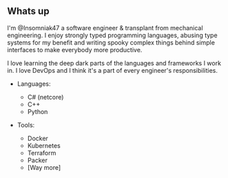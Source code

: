 ## Whats up

I'm @Insomniak47 a software engineer & transplant from mechanical engineering. I enjoy strongly typed programming languages, abusing type systems for my benefit and writing spooky complex things behind simple interfaces to make everybody more productive. 

I love learning the deep dark parts of the languages and frameworks I work in. I love DevOps and I think it's a part of every engineer's responsibilities. 

- Languages:
  - C# (netcore)
  - C++ 
  - Python
 
- Tools:
  - Docker
  - Kubernetes
  - Terraform
  - Packer
  - [Way more]



<!---
Insomniak47/Insomniak47 is a ✨ special ✨ repository because its `README.md` (this file) appears on your GitHub profile.
You can click the Preview link to take a look at your changes.
--->
